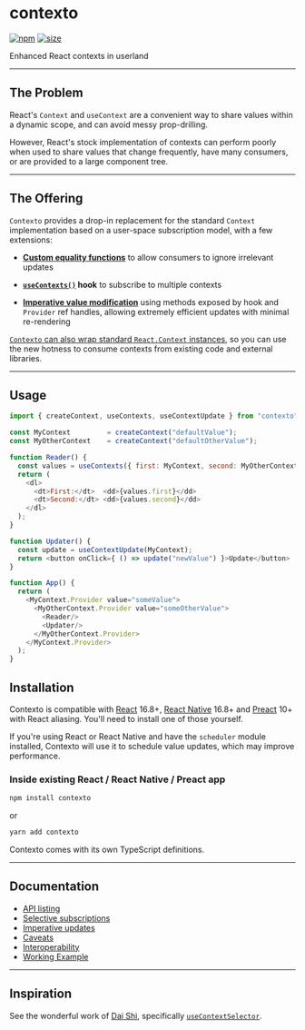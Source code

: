 contexto
========

[![npm](https://img.shields.io/npm/v/contexto)](https://www.npmjs.com/package/contexto)
[![size](https://img.shields.io/bundlephobia/minzip/contexto)](https://bundlephobia.com/result?p=contexto)

Enhanced React contexts in userland

---

## The Problem

React's `Context` and `useContext` are a convenient way to share values
within a dynamic scope, and can avoid messy prop-drilling.

However, React's stock implementation of contexts can perform poorly when
used to share values that change frequently, have many consumers, or are
provided to a large component tree.

---

## The Offering

`Contexto` provides a drop-in replacement for the standard `Context` implementation
based on a user-space subscription model, with a few extensions:

 - **[Custom equality functions](https://tommostools.github.io/TommosTools/contexto/selective-subscriptions)** to allow consumers to ignore irrelevant updates

 - **[`useContexts()`](https://tommostools.github.io/TommosTools/contexto/api#useContexts) hook** to subscribe to multiple contexts

 - **[Imperative value modification](https://tommostools.github.io/TommosTools/contexto/imperative-updates)** using methods exposed by hook and `Provider` ref handles,
 allowing extremely efficient updates with minimal re-rendering

[`Contexto` can also wrap standard `React.Context` instances](https://tommostools.github.io/TommosTools/contexto/interoperability), so you can use the
new hotness to consume contexts from existing code and external libraries.

---

## Usage

```javascript
import { createContext, useContexts, useContextUpdate } from "contexto";

const MyContext         = createContext("defaultValue");
const MyOtherContext    = createContext("defaultOtherValue");

function Reader() {
  const values = useContexts({ first: MyContext, second: MyOtherContext });
  return (
    <dl>
      <dt>First:</dt>  <dd>{values.first}</dd>
      <dt>Second:</dt> <dd>{values.second}</dd>
    </dl>
  );
}

function Updater() {
  const update = useContextUpdate(MyContext);
  return <button onClick={ () => update("newValue") }>Update</button>
}

function App() {
  return (
    <MyContext.Provider value="someValue">
      <MyOtherContext.Provider value="someOtherValue">
        <Reader/>
        <Updater/>
      </MyOtherContext.Provider>
    </MyContext.Provider>
  );
}
```

## Installation

Contexto is compatible with
[React](https://react.dev/) 16.8+,
[React Native](https://reactnative.dev/) 16.8+
and [Preact](https://preactjs.com/) 10+ with React aliasing.
You'll need to install one of those yourself.

If you're using React or React Native and have the `scheduler` module installed,
Contexto will use it to schedule value updates, which may improve performance.

### Inside existing React / React Native / Preact app

```bash
npm install contexto
```
or
```bash
yarn add contexto
```

Contexto comes with its own TypeScript definitions.

---

## Documentation

 * [API listing](https://tommostools.github.io/TommosTools/contexto/api)
 * [Selective subscriptions](https://tommostools.github.io/TommosTools/contexto/selective-subscriptions)
 * [Imperative updates](https://tommostools.github.io/TommosTools/contexto/imperative-updates)
 * [Caveats](https://tommostools.github.io/TommosTools/contexto/caveats)
 * [Interoperability](https://tommostools.github.io/TommosTools/contexto/interoperability)
 * [Working Example](https://tommostools.github.io/TommosTools/contexto/example)

---

## Inspiration

See the wonderful work of [Dai Shi](https://github.com/dai-shi/), specifically [`useContextSelector`](https://github.com/dai-shi/use-context-selector/).